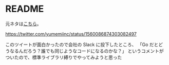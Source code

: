 # README

元ネタは[こちら](https://twitter.com/yumemiinc/status/1560086874303082497)。

https://twitter.com/yumemiinc/status/1560086874303082497

このツイートが面白かったので会社の Slack に投下したところ、
「Go だとどうなるんだろう？誰でも同じようなコードになるのかな？」
というコメントがついたので、標準ライブラリ縛りでやってみようと思った
